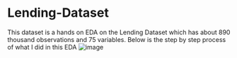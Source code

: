 # Lending-Dataset
This dataset is a hands on EDA on the Lending Dataset which has about 890 thousand observations and 75 variables.
Below is the step by step process of what I did in this EDA
![image](https://user-images.githubusercontent.com/69895829/124374891-6ddb8f00-dcbc-11eb-9c5b-84a6a74589c4.png)
